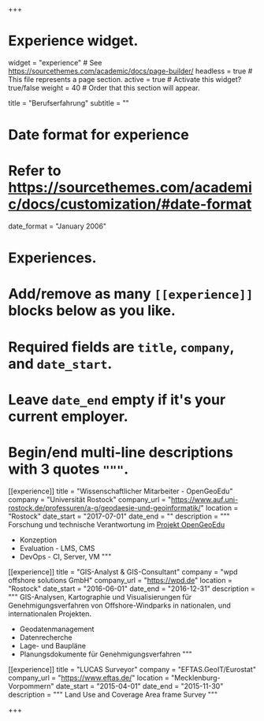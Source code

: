 +++
# Experience widget.
widget = "experience"  # See https://sourcethemes.com/academic/docs/page-builder/
headless = true  # This file represents a page section.
active = true  # Activate this widget? true/false
weight = 40  # Order that this section will appear.

title = "Berufs&shy;erfah&shy;rung"
subtitle = ""

# Date format for experience
#   Refer to https://sourcethemes.com/academic/docs/customization/#date-format
date_format = "January 2006"

# Experiences.
#   Add/remove as many `[[experience]]` blocks below as you like.
#   Required fields are `title`, `company`, and `date_start`.
#   Leave `date_end` empty if it's your current employer.
#   Begin/end multi-line descriptions with 3 quotes `"""`.
[[experience]]
  title = "Wissenschaftlicher Mitarbeiter - OpenGeoEdu"
  company = "Universität Rostock"
  company_url = "https://www.auf.uni-rostock.de/professuren/a-g/geodaesie-und-geoinformatik/"
  location = "Rostock"
  date_start = "2017-07-01"
  date_end = ""
  description = """
  Forschung und technische Verantwortung im [Projekt OpenGeoEdu](https://www.opengeoedu.de) 

  * Konzeption 
  * Evaluation - LMS, CMS
  * DevOps - CI, Server, VM
  """

[[experience]]
  title = "GIS-Analyst & GIS-Consultant" 
  company = "wpd offshore solutions GmbH"
  company_url = "https://wpd.de"
  location = "Rostock"
  date_start = "2016-06-01"
  date_end = "2016-12-31"
  description = """
  GIS-Analysen, Kartographie und Visualisierungen für Genehmigungsverfahren von Offshore-Windparks in nationalen, und internationalen Projekten.

  * Geodatenmanagement
  * Datenrecherche
  * Lage- und Baupläne
  * Planungsdokumente für Genehmigungsverfahren
  """

[[experience]]
  title = "LUCAS Surveyor" 
  company = "EFTAS.GeoIT/Eurostat"
  company_url = "https://www.eftas.de/"
  location = "Mecklenburg-Vorpommern"
  date_start = "2015-04-01"
  date_end = "2015-11-30"
  description = """
  Land Use and Coverage Area frame Survey
  """

+++
